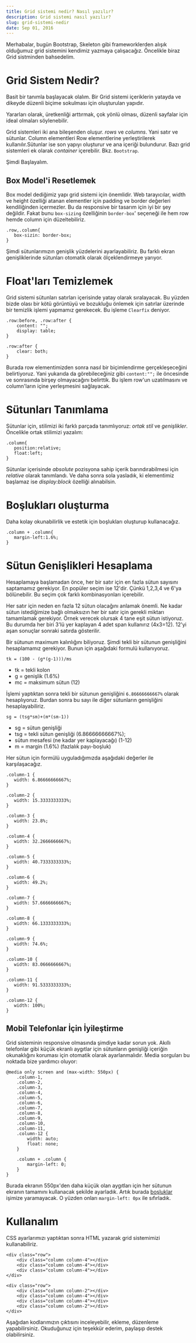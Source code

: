 ```yaml
---
title: Grid sistemi nedir? Nasıl yazılır?
description: Grid sistemi nasıl yazılır?
slug: grid-sistemi-nedir
date: Sep 01, 2016
---
```


Merhabalar, bugün Bootstrap, Skeleton gibi frameworklerden alışık olduğumuz grid sistemini kendimiz yazmaya çalışacağız. Öncelikle biraz Grid sistminden bahsedelim.

# Grid Sistem Nedir?

Basit bir tanımla başlayacak olalım. Bir Grid sistemi içeriklerin yatayda ve dikeyde düzenli biçime sokulması için oluşturulan yapıdır.

Yararları olarak, üretkenliği arttırmak, çok yönlü olması, düzenli sayfalar için ideal olmaları söylenebilir.

Grid sistemleri iki ana bileşenden oluşur. _rows_ ve _columns_. Yani satır ve sütunlar. Column elementleri Row elementlerine yerleştirilerek kullanılır.Sütunlar ise son yapıyı oluşturur ve ana içeriği bulundurur.
Bazı grid sistemleri ek olarak _container_ içerebilir. Bkz. `Bootstrap`.

Şimdi Başlayalım.

## Box Model'i Resetlemek

Box model dediğimiz yapı grid sistemi için önemlidir. Web tarayıcılar, width ve height özelliği atanan elementler için padding ve border değerleri kendiliğinden içermezler. Bu da responsive bir tasarım için iyi bir şey değildir. Fakat bunu `box-sizing` özelliğinin `border-box`' seçeneği ile hem row hemde column için düzeltebiliriz.

```
.row,.column{
   box-sizin: border-box;
}
```

Şimdi sütunlarımızın genişlik yüzdelerini ayarlayabiliriz. Bu farklı ekran genişliklerinde sütunları otomatik olarak ölçeklendirmeye yarıyor.

# Float'ları Temizlemek

Grid sistemi sütunları satırları içerisinde yatay olarak sıralayacak. Bu yüzden bizde olası bir kötü görüntüyü ve bozukluğu önlemek için satırlar üzerinde bir temizlik işlemi yapmamız gerekecek. Bu işleme `Clearfix` deniyor.

```
.row:before, .row:after {
    content: "";
    display: table;
}

.row:after {
    clear: both;
}
```

Burada row elementimizden sonra nasıl bir biçimlendirme gerçekleşeceğini belirtiyoruz. Yani yukarıda da görebileceğiniz gibi `content:"";` ile öncesinde ve sonrasında birşey olmayacağını belirttik. Bu işlem row'un uzatılmasını ve column'ların içine yerleşmesini sağlayacak.

# Sütunları Tanımlama

Sütunlar için, stilimizi iki farklı parçada tanımlıyoruz: _ortak stil_ ve _genişlikler_.
Öncelikle ortak stilimizi yazalım:

```
.column{
   position:relative;
   float:left;
}

```

Sütunlar içerisinde _absolute_ pozisyona sahip içerik barındırabilmesi için _relative_ olarak tanımlandı. Ve daha sonra sola yasladık, ki elementimiz başlamaz ise _display:block_ özelliği alınabilsin.

# <a name="bosluk"></a>Boşlukları oluşturma

Daha kolay okunabilirlik ve estetik için boşlukları oluşturup kullanacağız.

```
.column + .column{
   margin-left:1.6%;
}
```

# Sütun Genişlikleri Hesaplama

Hesaplamaya başlamadan önce, her bir satır için en fazla sütun sayısını saptamamız gerekiyor. En popüler seçim ise
12'dir. Çünkü 1,2,3,4 ve 6'ya bölünebilir. Bu seçim çok farklı kombinasyonları içerebilir.

Her satır için neden en fazla 12 sütun olacağını anlamak önemli. Ne kadar sütun istediğimize bağlı olmaksızın her bir satır için gerekli miktarı tamamlamak gerekiyor. Örnek verecek olursak 4 tane eşit sütun istiyoruz. Bu durumda her biri 3'lü yer kaplayan 4 adet span kullanırız (4x3=12). 12'yi aşan sonuçlar sonraki satırda gösterilir.

Bir sütunun maximum kalınlığını biliyoruz. Şimdi tekli bir sütunun genişliğini hesaplamamız gerekiyor. Bunun için aşağıdaki formulü kullanıyoruz.

`tk = (100 - (g*(g-1)))/ms`

- tk = tekli kolon
- g = genişlik (1.6%)
- mc = maksimum sütun (12)

İşlemi yaptıktan sonra tekli bir sütunun genişliğini `6.86666666667%` olarak hesaplıyoruz. Burdan sonra bu sayı ile diğer sütunların genişliğini hesaplayabiliriz.

`sg = (tsg*sm)+(m*(sm-1))`

- sg = sütun genişliği
- tsg = tekli sütun genişliği (6.86666666667%);
- sütun mesafesi (ne kadar yer kaplayacağı) (1-12)
- m = margin (1.6%) (fazlalık payı-boşluk)

Her sütun için formülü uyguladığımızda aşağıdaki değerler ile karşılaşacağız.

```
.column-1 {
   width: 6.86666666667%;
}

.column-2 {
   width: 15.3333333333%;
}

.column-3 {
   width: 23.8%;
}

.column-4 {
   width: 32.2666666667%;
}

.column-5 {
   width: 40.7333333333%;
}

.column-6 {
   width: 49.2%;
}

.column-7 {
   width: 57.6666666667%;
}

.column-8 {
   width: 66.1333333333%;
}

.column-9 {
   width: 74.6%;
}

.column-10 {
   width: 83.0666666667%;
}

.column-11 {
   width: 91.5333333333%;
}

.column-12 {
   width: 100%;
}
```

## Mobil Telefonlar İçin İyileştirme

Grid sisteminin responsive olmasında şimdiye kadar sorun yok. Akıllı telefonlar gibi küçük ekranlı aygıtlar için sütunların genişliği içeriğin okunaklığını koruması için otomatik olarak ayarlanmalıdır. Media sorguları bu noktada bize yardımcı oluyor:

```
@media only screen and (max-width: 550px) {
    .column-1,
    .column-2,
    .column-3,
    .column-4,
    .column-5,
    .column-6,
    .column-7,
    .column-8,
    .column-9,
    .column-10,
    .column-11,
    .column-12 {
        width: auto;
        float: none;
    }

    .column + .column {
        margin-left: 0;
    }
}
```

Burada ekranın 550px'den daha küçük olan aygıtları için her sütunun ekranın tamamını kullanacak şekilde ayarladık.
Artık burada [boşluklar](#bosluk) işimize yaramayacak. O yüzden onları `margin-left: 0px` ile sıfırladık.

# Kullanalım

CSS ayarlarımızı yaptıktan sonra HTML yazarak grid sistemimizi kullanabiliriz.

```
<div class="row">
    <div class="column column-4"></div>
    <div class="column column-4"></div>
    <div class="column column-4"></div>
</div>

<div class="row">
    <div class="column column-2"></div>
    <div class="column column-4"></div>
    <div class="column column-4"></div>
    <div class="column column-2"></div>
</div>
```

Aşağıdan kodlarımızın çıktısını inceleyebilir, ekleme, düzenleme yapabilirsiniz.
Okuduğunuz için teşekkür ederim, paylaşıp destek olabilirsiniz.

<pre class="codepen" data-height="470" data-type="css" data-href="QEZOOp" data-user="oztrkeness" data-safe="true"> <code> </code> </pre>
<script src="https://codepen.io/assets/embed/ei.js"> </script>
